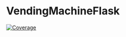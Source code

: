 # VendingMachineFlask
[![Coverage](https://sonarcloud.io/api/project_badges/measure?project=CodePan1_VendingMachineFlask&metric=coverage)](https://sonarcloud.io/summary/new_code?id=CodePan1_VendingMachineFlask)
